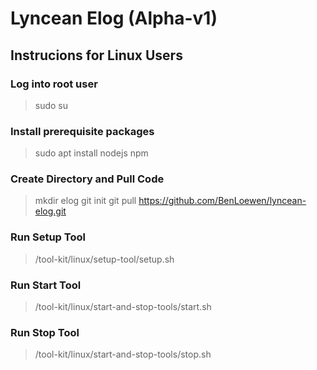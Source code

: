 # Lyncean Elog (Alpha-v1)

## Instrucions for Linux Users

### Log into root user
> sudo su

### Install prerequisite packages
> sudo apt install nodejs npm

### Create Directory and Pull Code
> mkdir elog
> git init
> git pull https://github.com/BenLoewen/lyncean-elog.git

### Run Setup Tool
> /tool-kit/linux/setup-tool/setup.sh

### Run Start Tool
> /tool-kit/linux/start-and-stop-tools/start.sh

### Run Stop Tool
> /tool-kit/linux/start-and-stop-tools/stop.sh

